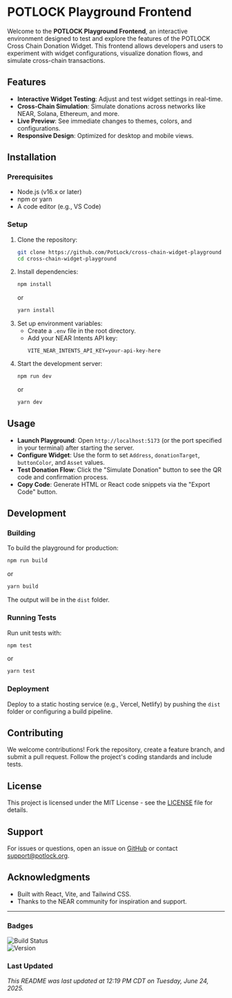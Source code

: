 # POTLOCK Playground Frontend

Welcome to the **POTLOCK Playground Frontend**, an interactive environment designed to test and explore the features of the POTLOCK Cross Chain Donation Widget. This frontend allows developers and users to experiment with widget configurations, visualize donation flows, and simulate cross-chain transactions.

## Features

- **Interactive Widget Testing**: Adjust and test widget settings in real-time.
- **Cross-Chain Simulation**: Simulate donations across networks like NEAR, Solana, Ethereum, and more.
- **Live Preview**: See immediate changes to themes, colors, and configurations.
- **Responsive Design**: Optimized for desktop and mobile views.


## Installation

### Prerequisites

- Node.js (v16.x or later)
- npm or yarn
- A code editor (e.g., VS Code)

### Setup

1. Clone the repository:
   ```bash
   git clone https://github.com/PotLock/cross-chain-widget-playground
   cd cross-chain-widget-playground
   ```
2. Install dependencies:
   ```bash
   npm install
   ```
   or
   ```bash
   yarn install
   ```
3. Set up environment variables:
   - Create a `.env` file in the root directory.
   - Add your NEAR Intents API key:
     ```
     VITE_NEAR_INTENTS_API_KEY=your-api-key-here
     ```
4. Start the development server:
   ```bash
   npm run dev
   ```
   or
   ```bash
   yarn dev
   ```

## Usage

- **Launch Playground**: Open `http://localhost:5173` (or the port specified in your terminal) after starting the server.
- **Configure Widget**: Use the form to set `Address`, `donationTarget`, `buttonColor`, and `Asset` values.
- **Test Donation Flow**: Click the "Simulate Donation" button to see the QR code and confirmation process.
- **Copy Code**: Generate HTML or React code snippets via the "Export Code" button.



## Development

### Building

To build the playground for production:
```bash
npm run build
```
or
```bash
yarn build
```
The output will be in the `dist` folder.

### Running Tests

Run unit tests with:
```bash
npm test
```
or
```bash
yarn test
```

### Deployment

Deploy to a static hosting service (e.g., Vercel, Netlify) by pushing the `dist` folder or configuring a build pipeline.

## Contributing

We welcome contributions! Fork the repository, create a feature branch, and submit a pull request. Follow the project's coding standards and include tests.

## License

This project is licensed under the MIT License - see the [LICENSE](LICENSE) file for details.

## Support

For issues or questions, open an issue on [GitHub](https://github.com/yourusername/potlock-playground/issues) or contact support@potlock.org.

## Acknowledgments

- Built with React, Vite, and Tailwind CSS.
- Thanks to the NEAR community for inspiration and support.

---

### Badges

![Build Status](https://img.shields.io/badge/build-passing-green)  
![Version](https://img.shields.io/badge/version-1.0.0-blue)

### Last Updated

*This README was last updated at 12:19 PM CDT on Tuesday, June 24, 2025.*
